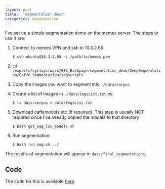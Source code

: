 ```yaml
---
layout: post
title:  "Segmentation Demo"
categories: segmentation
---
```


I've set up a simple segmentation demo on the memex server. The steps to use it are:

1. Connect to memex VPN and ssh to 10.3.2.65
    
    ```
    $ ssh ubuntu@10.3.2.65 -i /path/to/memex.pem
    ```

2. `cd /exports/cyclops/work/003_Backpage/segmentation_demo/DeepSegmentation/Caffe_Segmentation/segscripts`
3. Copy the images you want to segment into `./data/corpus`
4. Create a list of images in `./data/ImgsList.txt` by:
    
    ```
    $ ls data/corpus > data/ImgsList.txt
    ```
5. Download caffemodels etc (if required). This step is usually NOT required since I've already copied the models to that directory
    
    ```
    $ bash get_seg_loc_models.sh
    ```
6. Run segmentation
    
    ```
    $ bash run_seg.sh ../
    ```

The results of segmentation will appear in `data/final_segmentations`.

Code
----

The code for this is available [here](https://github.com/xiaolonw/nips14_loc_seg_testonly/tree/master/Caffe_Segmentation).

